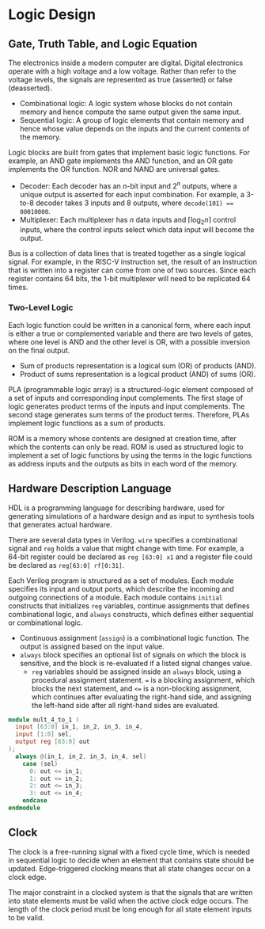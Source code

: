# Logic Design

## Gate, Truth Table, and Logic Equation

The electronics inside a modern computer are digital. Digital electronics operate with a high voltage and a low voltage. Rather than refer to the voltage levels, the signals are represented as true (asserted) or false (deasserted).

- Combinational logic: A logic system whose blocks do not contain memory and hence compute the same output given the same input.
- Sequential logic: A group of logic elements that contain memory and hence whose value depends on the inputs and the current contents of the memory.

Logic blocks are built from gates that implement basic logic functions. For example, an AND gate implements the AND function, and an OR gate implements the OR function. NOR and NAND are universal gates.

- Decoder: Each decoder has an $n$-bit input and $2^n$ outputs, where a unique output is asserted for each input combination. For example, a 3-to-8 decoder takes 3 inputs and 8 outputs, where `decode(101) == 00010000`.
- Multiplexer: Each multiplexer has $n$ data inputs and $\lceil \log_2 n \rceil$ control inputs, where the control inputs select which data input will become the output.

Bus is a collection of data lines that is treated together as a single logical signal. For example, in the RISC-V instruction set, the result of an instruction that is written into a register can come from one of two sources. Since each register contains 64 bits, the 1-bit multiplexer will need to be replicated 64 times.

### Two-Level Logic

Each logic function could be written in a canonical form, where each input is either a true or complemented variable and there are two levels of gates, where one level is AND and the other level is OR, with a possible inversion on the final output.

- Sum of products representation is a logical sum (OR) of products (AND).
- Product of sums representation is a logical product (AND) of sums (OR).

PLA (programmable logic array) is a structured-logic element composed of a set of inputs and corresponding input complements. The first stage of logic generates product terms of the inputs and input complements. The second stage generates sum terms of the product terms. Therefore, PLAs implement logic functions as a sum of products.

ROM is a memory whose contents are designed at creation time, after which the contents can only be read. ROM is used as structured logic to implement a set of logic functions by using the terms in the logic functions as address inputs and the outputs as bits in each word of the memory.

## Hardware Description Language

HDL is a programming language for describing hardware, used for generating simulations of a hardware design and as input to synthesis tools that generates actual hardware.

There are several data types in Verilog. `wire` specifies a combinational signal and `reg` holds a value that might change with time. For example, a 64-bit register could be declared as `reg [63:0] x1` and a register file could be declared as `reg[63:0] rf[0:31]`.

Each Verilog program is structured as a set of modules. Each module specifies its input and output ports, which describe the incoming and outgoing connections of a module. Each module contains `initial` constructs that initializes `reg` variables, continue assignments that defines combinational logic, and `always` constructs, which defines either sequential or combinational logic.

- Continuous assignment (`assign`) is a combinational logic function. The output is assigned based on the input value.
- `always` block specifies an optional list of signals on which the block is sensitive, and the block is re-evaluated if a listed signal changes value.
  - `reg` variables should be assigned inside an `always` block, using a procedural assignment statement. `=` is a blocking assignment, which blocks the next statement, and `<=` is a non-blocking assignment, which continues after evaluating the right-hand side, and assigning the left-hand side after all right-hand sides are evaluated.

```v
module mult_4_to_1 (
  input [63:0] in_1, in_2, in_3, in_4,
  input [1:0] sel,
  output reg [63:0] out
);
  always @(in_1, in_2, in_3, in_4, sel)
    case (sel)
      0: out <= in_1;
      1: out <= in_2;
      2: out <= in_3;
      3: out <= in_4;
    endcase
endmodule
```

## Clock

The clock is a free-running signal with a fixed cycle time, which is needed in sequential logic to decide when an element that contains state should be updated. Edge-triggered clocking means that all state changes occur on a clock edge.

The major constraint in a clocked system is that the signals that are written into state elements must be valid when the active clock edge occurs. The length of the clock period must be long enough for all state element inputs to be valid.
